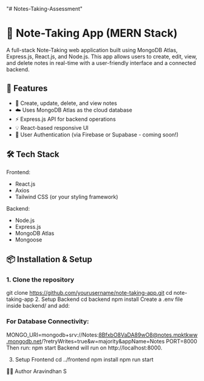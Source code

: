 "# Notes-Taking-Assessment" 

# 📝 Note-Taking App (MERN Stack)

A full-stack Note-Taking web application built using MongoDB Atlas, Express.js, React.js, and Node.js. This app allows users to create, edit, view, and delete notes in real-time with a user-friendly interface and a connected backend.

## 🚀 Features

- 📝 Create, update, delete, and view notes
- ☁️ Uses MongoDB Atlas as the cloud database
- ⚡ Express.js API for backend operations
- 💡 React-based responsive UI
- 🔐 User Authentication (via Firebase or Supabase - coming soon!)


## 🛠 Tech Stack

Frontend:
- React.js
- Axios
- Tailwind CSS (or your styling framework)

Backend:
- Node.js
- Express.js
- MongoDB Atlas
- Mongoose


## 📦 Installation & Setup

### 1. Clone the repository

git clone https://github.com/yourusername/note-taking-app.git
cd note-taking-app
2. Setup Backend
cd backend
npm install
Create a .env file inside backend/ and add:

### For Database Connectivity:
MONGO_URI=mongodb+srv://Notes:8BfxbO8VaDA89wO8@notes.mpktkww.mongodb.net/?retryWrites=true&w=majority&appName=Notes
PORT=8000
Then run:
npm start
Backend will run on http://localhost:8000.

3. Setup Frontend
cd ../frontend
npm install
npm run start

🧑‍💻 Author
Aravindhan S

